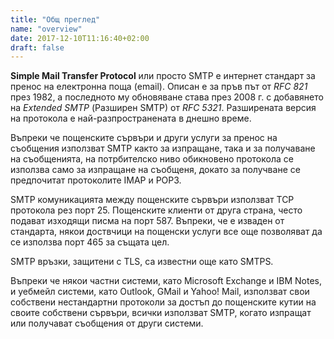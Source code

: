 ```yaml
---
title: "Общ преглед"
name: "overview"
date: 2017-12-10T11:16:40+02:00
draft: false
---
```


**Simple Mail Transfer Protocol** или просто SMTP е интернет стандарт за пренос на електронна поща (email). Описан е за пръв път от *RFC 821* през 1982, а последното му обновяване става през 2008 г. с добавянето на *Extended SMTP* (Разширен SMTP) от *RFC 5321*. Разширената версия на протокола е най-разпространената в днешно време.

Въпреки че пощенските сървъри и други услуги за пренос на съобщения използват SMTP както за изпращане, така и за получаване на съобщенията, на потрбителско ниво обикновено протокола се използва само за изпращане на съобщеня, докато за получване се предпочитат протоколите IMAP и POP3.

SMTP комуникацията между пощенските сървъри използват TCP протокола рез порт 25. Пощенските клиенти от друга страна, често подават изходящи писма на порт 587. Въпреки, че е изваден от стандарта, някои доствчици на пощенски услуги все още позволяват да се използва порт 465 за същата цел.

SMTP връзки, защитени с TLS, са известни още като SMTPS.

Въпреки че някои частни системи, като Microsoft Exchange и IBM Notes, и уебмейл системи, като Outlook, GMail и Yahoo! Mail, използват свои собствени нестандартни протоколи за достъп до пощенските кутии на своите собствени сървъри, всички използват SMTP, когато изпращат или получават съобщения от други системи.
